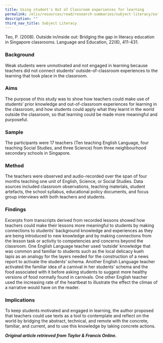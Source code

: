 ```yaml
---
title: Using student's Out of Classroom experiences for learning
permalink: /elis/resources/read/research-summaries/subject-literacy/out-of-classroom-experiences-for-learning/
description: ""
third_nav_title: Subject Literacy
---
```

Teo, P. (2008). Outside in/inside out: Bridging the gap in literacy education in Singapore classrooms. Language and Education, 22(6), 411-431.

### Background

Weak students were unmotivated and not engaged in learning because teachers did not connect students’ outside-of-classroom experiences to the learning that took place in the classroom.

### Aims

The purpose of this study was to show how teachers could make use of students’ prior knowledge and out-of-classroom experiences for learning in the classroom, and how students could apply what they learnt in the world outside the classroom, so that learning could be made more meaningful and purposeful.

### Sample

The participants were 17 teachers (Ten teaching English Language, four teaching Social Studies, and three Science) from three neighbourhood secondary schools in Singapore.

### Method

The teachers were observed and audio-recorded over the span of four months teaching one unit of English, Science, or Social Studies. Data sources included classroom observations, teaching materials, student artefacts, the school syllabus, educational policy documents, and focus group interviews with both teachers and students.

### Findings

Excerpts from transcripts derived from recorded lessons showed how teachers could make their lessons more meaningful to students by making connections to students’ background knowledge and experiences as they are being introduced to new knowledge and by making connections from the lesson task or activity to competencies and concerns beyond the classroom. One English Language teacher used ‘outside’ knowledge that was common and familiar to students such as the local delicacy kueh lapis as an analogy for the layers needed for the construction of a news report to activate the students’ schema. Another English Language teacher activated the familiar idea of a carnival in her students’ schema and the food associated with it before asking students to suggest more healthy versions of food normally found in carnivals. One other English teacher used the increasing rate of the heartbeat to illustrate the effect the climax of a narrative would have on the reader.

### Implications

To keep students motivated and engaged in learning, the author proposed that teachers could use texts as a tool to contemplate and reflect on the world by bridging the abstract, technical, and remote with the concrete, familiar, and current, and to use this knowledge by taking concrete actions.

_**Original article retrieved from Taylor & Francis Online.**_  

